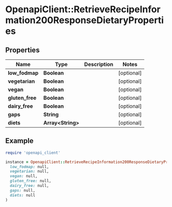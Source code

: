 # OpenapiClient::RetrieveRecipeInformation200ResponseDietaryProperties

## Properties

| Name | Type | Description | Notes |
| ---- | ---- | ----------- | ----- |
| **low_fodmap** | **Boolean** |  | [optional] |
| **vegetarian** | **Boolean** |  | [optional] |
| **vegan** | **Boolean** |  | [optional] |
| **gluten_free** | **Boolean** |  | [optional] |
| **dairy_free** | **Boolean** |  | [optional] |
| **gaps** | **String** |  | [optional] |
| **diets** | **Array&lt;String&gt;** |  | [optional] |

## Example

```ruby
require 'openapi_client'

instance = OpenapiClient::RetrieveRecipeInformation200ResponseDietaryProperties.new(
  low_fodmap: null,
  vegetarian: null,
  vegan: null,
  gluten_free: null,
  dairy_free: null,
  gaps: null,
  diets: null
)
```

